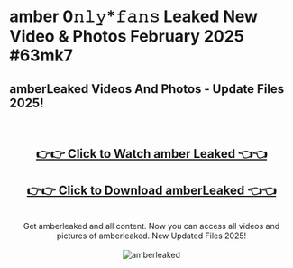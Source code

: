 # amber 0𝚗𝚕𝚢*𝚏𝚊𝚗𝚜 Leaked New Video & Photos February 2025 #63mk7

<h2>amberLeaked Videos And Photos - Update Files 2025!</h2>
<br>
<div align="center">
<h2><a href="https://mediaupload.pro?title=amber&ref=11F" rel="nofollow">👉👉 Click to Watch amber Leaked 👈👈</a></h2>
<h2><a href="https://mediaupload.pro?title=amber&ref=11F" rel="nofollow">👉👉 Click to Download amberLeaked 👈👈</a></h2>
<br>
Get amberleaked and all content. Now you can access all videos and pictures of amberleaked. New Updated Files 2025!
<br>
<br>
<a href="https://mediaupload.pro?title=amber&ref=11F" rel="nofollow" data-target="animated-image.originalLink"><img src="https://i.ibb.co/Gkj2r4b/banner.png" alt="amberleaked" style="max-width: 100%; display: inline-block;" data-target="animated-image.originalImage"></a>
</div>
<br>

